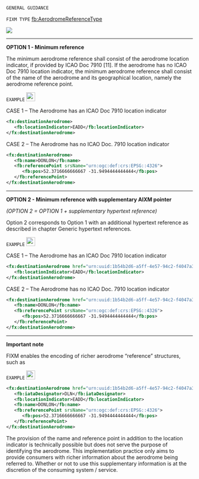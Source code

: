 `GENERAL GUIDANCE`

`FIXM TYPE` [fb:AerodromeReferenceType](https://www.fixm.aero/releases/FIXM-4.2.0/doc/schema_documentation/Fixm_AerodromeReferenceType.html#LinkC)

<img src="https://github.com/hlepori/fixm_test/blob/master/media/AerodromeReferenceType.png">

***

**OPTION 1 - Minimum reference**

The minimum aerodrome reference shall consist of the aerodrome location
indicator, if provided by ICAO Doc 7910 \[11\]. If the aerodrome has no
ICAO Doc 7910 location indicator, the minimum aerodrome reference shall
consist of the name of the aerodrome and its geographical location,
namely the aerodrome reference point.

`EXAMPLE` <img src="./media/ok.png" style="width:0.25in;height:0.25in" />

CASE 1 – The Aerodrome has an ICAO Doc 7910 location indicator

```xml
<fx:destinationAerodrome>
   <fb:locationIndicator>EADD</fb:locationIndicator>
</fx:destinationAerodrome>
```

CASE 2 – The Aerodrome has no ICAO Doc. 7910 location indicator

```xml
<fx:destinationAerodrome>
   <fb:name>DONLON</fb:name>
   <fb:referencePoint srsName="urn:ogc:def:crs:EPSG::4326">
      <fb:pos>52.3716666666667 -31.9494444444444</fb:pos>
   </fb:referencePoint>
</fx:destinationAerodrome>
```

***

**OPTION 2 - Minimum reference with supplementary AIXM pointer**

*(OPTION 2 = OPTION 1 + supplementary hypertext reference)*

Option 2 corresponds to Option 1 with an additional hypertext reference
as described in chapter Generic hypertext references.

`EXAMPLE` <img src="./media/ok.png" style="width:0.25in;height:0.25in" />

CASE 1 – The Aerodrome has an ICAO Doc 7910 location indicator

```xml
<fx:destinationAerodrome href="urn:uuid:1b54b2d6-a5ff-4e57-94c2-f4047a381c64">
   <fb:locationIndicator>EADD</fb:locationIndicator>
</fx:destinationAerodrome>
```

CASE 2 – The Aerodrome has no ICAO Doc. 7910 location indicator

```xml
<fx:destinationAerodrome href="urn:uuid:1b54b2d6-a5ff-4e57-94c2-f4047a381c64">
   <fb:name>DONLON</fb:name>
   <fb:referencePoint srsName="urn:ogc:def:crs:EPSG::4326">
      <fb:pos>52.3716666666667 -31.9494444444444</fb:pos>
   </fb:referencePoint>
</fx:destinationAerodrome>
```

***

**Important note**

FIXM enables the encoding of richer aerodrome
“reference” structures, such as

`EXAMPLE` <img src="./media/ok.png" style="width:0.25in;height:0.25in" />

```xml
<fx:destinationAerodrome href="urn:uuid:1b54b2d6-a5ff-4e57-94c2-f4047a381c64">
   <fb:iataDesignator>DLN</fb:iataDesignator>
   <fb:locationIndicator>EADD</fb:locationIndicator>
   <fb:name>DONLON</fb:name>
   <fb:referencePoint srsName="urn:ogc:def:crs:EPSG::4326">
      <fb:pos>52.3716666666667 -31.9494444444444</fb:pos>
   </fb:referencePoint>
</fx:destinationAerodrome>
```

The provision of the name and reference point in addition to the
location indicator is technically possible but does not serve the
purpose of identifying the aerodrome. This implementation practice only
aims to provide consumers with richer information about the aerodrome
being referred to. Whether or not to use this supplementary information
is at the discretion of the consuming system / service.
